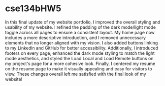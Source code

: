 # cse134bHW5
In this final update of my website portfolio, I improved the overall styling and usability of my website. I refined the padding of the dark mode/light mode toggle across all pages to ensure a consistent layout. My home page now includes a more descriptive introduction, and I removed unnecessary elements that no longer aligned with my vision. I also added buttons linking to my LinkedIn and GitHub for better accessibility. Additionally, I introduced footers on every page, enhanced the dark mode styling to match the light mode aesthetics, and styled the Load Local and Load Remote buttons on my project's page for a more cohesive look. Finally, I centered my resume on the resume page to make it visually appealing and easy for visitors to view. These changes overall left me satisfied with the final look of my website!